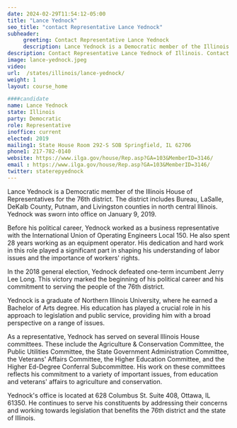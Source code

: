 ```yaml
---
date: 2024-02-29T11:54:12-05:00
title: "Lance Yednock"
seo_title: "contact Representative Lance Yednock"
subheader:
     greeting: Contact Representative Lance Yednock
     description: Lance Yednock is a Democratic member of the Illinois House of Representatives for the 76th district. The district includes Bureau, LaSalle, DeKalb County, Putnam, and Livingston counties in north central Illinois. Yednock was sworn into office on January 9, 2019.
description: Contact Representative Lance Yednock of Illinois. Contact information for Lance Yednock includes email address, phone number, and mailing address.
image: lance-yednock.jpeg
video:
url:  /states/illinois/lance-yednock/
weight: 1
layout: course_home

####candidate
name: Lance Yednock
state: Illinois
party: Democratic
role: Representative
inoffice: current
elected: 2019
mailing1: State House Room 292-S SOB Springfield, IL 62706
phone1: 217-782-0140
website: https://www.ilga.gov/house/Rep.asp?GA=103&MemberID=3146/
email : https://www.ilga.gov/house/Rep.asp?GA=103&MemberID=3146/
twitter: staterepyednock
---
```


Lance Yednock is a Democratic member of the Illinois House of Representatives for the 76th district. The district includes Bureau, LaSalle, DeKalb County, Putnam, and Livingston counties in north central Illinois. Yednock was sworn into office on January 9, 2019.

Before his political career, Yednock worked as a business representative with the International Union of Operating Engineers Local 150. He also spent 28 years working as an equipment operator. His dedication and hard work in this role played a significant part in shaping his understanding of labor issues and the importance of workers' rights.

In the 2018 general election, Yednock defeated one-term incumbent Jerry Lee Long. This victory marked the beginning of his political career and his commitment to serving the people of the 76th district.

Yednock is a graduate of Northern Illinois University, where he earned a Bachelor of Arts degree. His education has played a crucial role in his approach to legislation and public service, providing him with a broad perspective on a range of issues.

As a representative, Yednock has served on several Illinois House committees. These include the Agriculture & Conservation Committee, the Public Utilities Committee, the State Government Administration Committee, the Veterans' Affairs Committee, the Higher Education Committee, and the Higher Ed-Degree Conferral Subcommittee. His work on these committees reflects his commitment to a variety of important issues, from education and veterans' affairs to agriculture and conservation.

Yednock's office is located at 628 Columbus St. Suite 408, Ottawa, IL 61350. He continues to serve his constituents by addressing their concerns and working towards legislation that benefits the 76th district and the state of Illinois.
